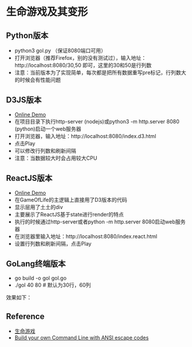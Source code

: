 # 生命游戏及其变形

## Python版本

* python3 gol.py （保证8080端口可用）
* 打开浏览器（推荐Firefox，别的没有测试过），输入地址：http://localhost:8080/30,50 即可，这里的30和50是行列数
* 注意：当前版本为了实现简单，每次都是把所有数据重写pre标记，行列数大的时候会有性能问题

## D3JS版本

* [Online Demo](//blog.zhangyu.so/gameoflife/index.d3.html)
* 在项目目录下执行http-server (nodejs)或python3 -m http.server 8080 (python)启动一个web服务器
* 打开浏览器，输入地址：http://localhost:8080/index.d3.html
* 点击Play
* 可以修改行列数和刷新间隔
* 注意：当数据较大时会占用较大CPU

## ReactJS版本

* [Online Demo](//blog.zhangyu.so/gameoflife/index.react.html)
* 在GameOfLife的主逻辑上直接用了D3版本的代码
* 显示层用了土土的div
* 主要展示了ReactJS基于state进行render的特点
* 执行的时候通过http-server或者python -m http.server 8080启动web服务器
* 在浏览器里输入地址：http://localhost:8080/index.react.html
* 设置行列数和刷新间隔，点击Play

## GoLang终端版本

* go build -o gol gol.go
* ./gol 40 80  # 默认为30行，60列

效果如下：

<script id="asciicast-8yhK5o7mOKfJh0qXeer65kebM" src="https://asciinema.org/a/8yhK5o7mOKfJh0qXeer65kebM.js" async></script>

## Reference
* [生命游戏](https://zh.wikipedia.org/zh-hans/%E5%BA%B7%E5%A8%81%E7%94%9F%E5%91%BD%E6%B8%B8%E6%88%8F)
* [Build your own Command Line with ANSI escape codes](http://www.lihaoyi.com/post/BuildyourownCommandLinewithANSIescapecodes.html)
